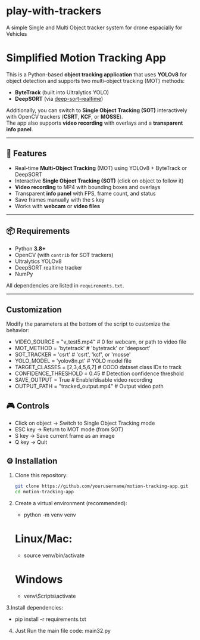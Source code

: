 # play-with-trackers
A simple Single and Multi Object tracker system for drone espacially for Vehicles

# Simplified Motion Tracking App

This is a Python-based **object tracking application** that uses **YOLOv8** for object detection and supports two multi-object tracking (MOT) methods:
- **ByteTrack** (built into Ultralytics YOLO)
- **DeepSORT** (via [deep-sort-realtime](https://github.com/levan92/deep-sort-realtime))

Additionally, you can switch to **Single Object Tracking (SOT)** interactively with OpenCV trackers (**CSRT**, **KCF**, or **MOSSE**).  
The app also supports **video recording** with overlays and a **transparent info panel**.

---

## 🚀 Features
- Real-time **Multi-Object Tracking** (MOT) using YOLOv8 + ByteTrack or DeepSORT
- Interactive **Single Object Tracking (SOT)** (click on object to follow it)
- **Video recording** to MP4 with bounding boxes and overlays
- Transparent **info panel** with FPS, frame count, and status
- Save frames manually with the `S` key
- Works with **webcam** or **video files**

---

## 📦 Requirements
- Python **3.8+**  
- OpenCV (with `contrib` for SOT trackers)  
- Ultralytics YOLOv8  
- DeepSORT realtime tracker  
- NumPy  

All dependencies are listed in `requirements.txt`.

---


## Customization
Modify the parameters at the bottom of the script to customize the behavior:
- VIDEO_SOURCE = "v_test5.mp4"        # 0 for webcam, or path to video file
- MOT_METHOD = 'bytetrack'            # 'bytetrack' or 'deepsort'
- SOT_TRACKER = 'csrt'                # 'csrt', 'kcf', or 'mosse'
- YOLO_MODEL = 'yolov8n.pt'           # YOLO model file
- TARGET_CLASSES = [2,3,4,5,6,7]      # COCO dataset class IDs to track
- CONFIDENCE_THRESHOLD = 0.45         # Detection confidence threshold
- SAVE_OUTPUT = True                  # Enable/disable video recording
- OUTPUT_PATH = "tracked_output.mp4"  # Output video path


## 🎮 Controls
- Click on object → Switch to Single Object Tracking mode
- ESC key → Return to MOT mode (from SOT)
- S key → Save current frame as an image
- Q key → Quit


## ⚙️ Installation

1. Clone this repository:
   ```bash
   git clone https://github.com/yourusername/motion-tracking-app.git
   cd motion-tracking-app

2. Create a virtual environment (recommended):
   
   - python -m venv venv
   # Linux/Mac:
   - source venv/bin/activate
   # Windows  
   - venv\Scripts\activate

3.Install dependencies:

  - pip install -r requirements.txt

4. Just Run the main file code: main32.py



